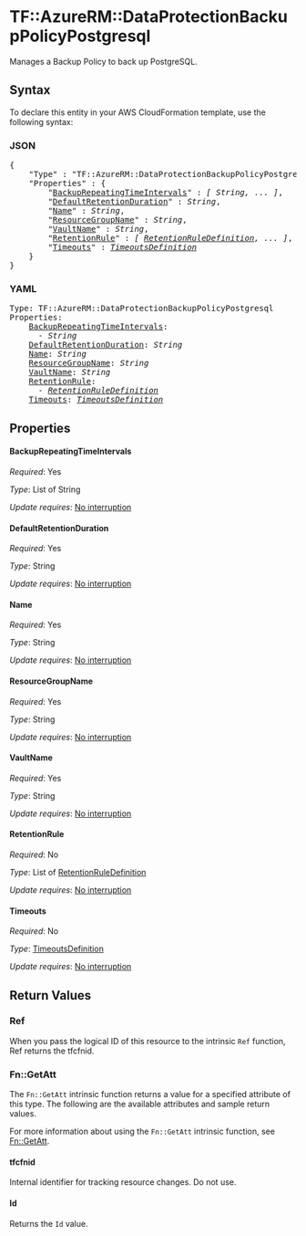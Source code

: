 # TF::AzureRM::DataProtectionBackupPolicyPostgresql

Manages a Backup Policy to back up PostgreSQL.

## Syntax

To declare this entity in your AWS CloudFormation template, use the following syntax:

### JSON

<pre>
{
    "Type" : "TF::AzureRM::DataProtectionBackupPolicyPostgresql",
    "Properties" : {
        "<a href="#backuprepeatingtimeintervals" title="BackupRepeatingTimeIntervals">BackupRepeatingTimeIntervals</a>" : <i>[ String, ... ]</i>,
        "<a href="#defaultretentionduration" title="DefaultRetentionDuration">DefaultRetentionDuration</a>" : <i>String</i>,
        "<a href="#name" title="Name">Name</a>" : <i>String</i>,
        "<a href="#resourcegroupname" title="ResourceGroupName">ResourceGroupName</a>" : <i>String</i>,
        "<a href="#vaultname" title="VaultName">VaultName</a>" : <i>String</i>,
        "<a href="#retentionrule" title="RetentionRule">RetentionRule</a>" : <i>[ <a href="retentionruledefinition.md">RetentionRuleDefinition</a>, ... ]</i>,
        "<a href="#timeouts" title="Timeouts">Timeouts</a>" : <i><a href="timeoutsdefinition.md">TimeoutsDefinition</a></i>
    }
}
</pre>

### YAML

<pre>
Type: TF::AzureRM::DataProtectionBackupPolicyPostgresql
Properties:
    <a href="#backuprepeatingtimeintervals" title="BackupRepeatingTimeIntervals">BackupRepeatingTimeIntervals</a>: <i>
      - String</i>
    <a href="#defaultretentionduration" title="DefaultRetentionDuration">DefaultRetentionDuration</a>: <i>String</i>
    <a href="#name" title="Name">Name</a>: <i>String</i>
    <a href="#resourcegroupname" title="ResourceGroupName">ResourceGroupName</a>: <i>String</i>
    <a href="#vaultname" title="VaultName">VaultName</a>: <i>String</i>
    <a href="#retentionrule" title="RetentionRule">RetentionRule</a>: <i>
      - <a href="retentionruledefinition.md">RetentionRuleDefinition</a></i>
    <a href="#timeouts" title="Timeouts">Timeouts</a>: <i><a href="timeoutsdefinition.md">TimeoutsDefinition</a></i>
</pre>

## Properties

#### BackupRepeatingTimeIntervals

_Required_: Yes

_Type_: List of String

_Update requires_: [No interruption](https://docs.aws.amazon.com/AWSCloudFormation/latest/UserGuide/using-cfn-updating-stacks-update-behaviors.html#update-no-interrupt)

#### DefaultRetentionDuration

_Required_: Yes

_Type_: String

_Update requires_: [No interruption](https://docs.aws.amazon.com/AWSCloudFormation/latest/UserGuide/using-cfn-updating-stacks-update-behaviors.html#update-no-interrupt)

#### Name

_Required_: Yes

_Type_: String

_Update requires_: [No interruption](https://docs.aws.amazon.com/AWSCloudFormation/latest/UserGuide/using-cfn-updating-stacks-update-behaviors.html#update-no-interrupt)

#### ResourceGroupName

_Required_: Yes

_Type_: String

_Update requires_: [No interruption](https://docs.aws.amazon.com/AWSCloudFormation/latest/UserGuide/using-cfn-updating-stacks-update-behaviors.html#update-no-interrupt)

#### VaultName

_Required_: Yes

_Type_: String

_Update requires_: [No interruption](https://docs.aws.amazon.com/AWSCloudFormation/latest/UserGuide/using-cfn-updating-stacks-update-behaviors.html#update-no-interrupt)

#### RetentionRule

_Required_: No

_Type_: List of <a href="retentionruledefinition.md">RetentionRuleDefinition</a>

_Update requires_: [No interruption](https://docs.aws.amazon.com/AWSCloudFormation/latest/UserGuide/using-cfn-updating-stacks-update-behaviors.html#update-no-interrupt)

#### Timeouts

_Required_: No

_Type_: <a href="timeoutsdefinition.md">TimeoutsDefinition</a>

_Update requires_: [No interruption](https://docs.aws.amazon.com/AWSCloudFormation/latest/UserGuide/using-cfn-updating-stacks-update-behaviors.html#update-no-interrupt)

## Return Values

### Ref

When you pass the logical ID of this resource to the intrinsic `Ref` function, Ref returns the tfcfnid.

### Fn::GetAtt

The `Fn::GetAtt` intrinsic function returns a value for a specified attribute of this type. The following are the available attributes and sample return values.

For more information about using the `Fn::GetAtt` intrinsic function, see [Fn::GetAtt](https://docs.aws.amazon.com/AWSCloudFormation/latest/UserGuide/intrinsic-function-reference-getatt.html).

#### tfcfnid

Internal identifier for tracking resource changes. Do not use.

#### Id

Returns the <code>Id</code> value.

